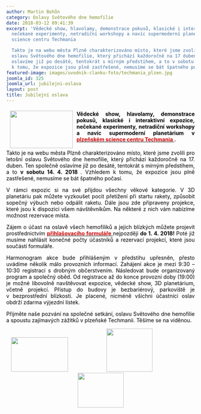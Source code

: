 ```yaml
---
author: Martin Bohůn
category: Oslavy Světového dne hemofilie
date: 2018-03-12 09:41:39
excerpt: 'Vědecké show, hlavolamy, demonstrace pokusů, klasické i interaktivní expozice,
  nečekané experimenty, netradiční workshopy a navíc supermoderní planetárium v plzeňském
  science centru Techmania

  Takto je na webu města Plzně charakterizováno místo, které jsme zvolili pro letošní
  oslavu Světového dne hemofilie, který přichází každoročně na 17 duben Ten společně
  oslavíme již po desáté, tentokrát s mírným předstihem, a to v sobotu 14 4 2018 Vzhledem
  k tomu, že expozice jsou plně zastřešené, nemusíme se bát špatného počasí'
featured-image: images/uvodnik-clanku-foto/techmania_plzen.jpg
joomla_id: 325
joomla_url: jubilejni-oslava
layout: post
title: Jubilejní oslava
---
```


<h4 style="text-align: justify;">
 <img border="0" height="100" src="{{ site.baseurl }}/images/uvodnik-clanku-foto/techmania_plzen.jpg" style="float: left; margin-left: 10px; margin-right: 10px;" width="168"/>
 <span style="color: #000000;">
  Vědecké show, hlavolamy, demonstrace pokusů, klasické i interaktivní expozice, nečekané experimenty, netradiční workshopy a navíc supermoderní planetárium v
 </span>
 <span style="color: #660000;">
  <strong>
   <span style="color: #cc0000;">
    <a href="http://techmania.cz/cs/" target="_blank" title="Techmania">
     <span style="color: #cc0000;">
      plzeňském science centru Techmania
     </span>
    </a>
   </span>
  </strong>
  .
 </span>
</h4>
<p style="text-align: justify;">
 <span style="color: #000000;">
  Takto je na webu města Plzně charakterizováno místo, které jsme zvolili pro letošní oslavu Světového dne hemofilie, který přichází každoročně na 17. duben. Ten společně oslavíme již po desáté, tentokrát s mírným předstihem, a to
  <strong>
   v sobotu 14. 4. 2018
  </strong>
  . Vzhledem k tomu, že expozice jsou plně zastřešené, nemusíme se bát špatného počasí.
 </span>
</p>
<p style="text-align: justify;">
 <span style="color: #000000;">
  V rámci expozic si na své přijdou všechny věkové kategorie. V 3D planetáriu pak můžete vyzkoušet pocit přetížení při startu rakety, způsobit sopečný výbuch nebo odpálit raketu. Dále jsou zde připraveny projekce, které jsou k dispozici všem návštěvníkům. Na některé z nich vám nabízíme možnost rezervace místa.
 </span>
</p>
<p style="text-align: justify;">
 <span style="color: #000000;">
  Zájem o účast na oslavě všech hemofiliků a jejich blízkých můžete projevit prostřednictvím
 </span>
 <a href="index.php/cs/?option=com_chronoforms&amp;chronoform=Deadline" title="Deadline Techmania">
  <span style="color: #cc0000;">
   <span style="color: #cc0000;">
    <strong>
     přihlašovacího formuláře
    </strong>
   </span>
  </span>
 </a>
 <span style="color: #000000;">
  nejpozději
  <strong>
   do 1. 4. 2018!
  </strong>
  Poté již musíme nahlásit konečné počty účastníků a rezervací projekcí, které jsou součástí formuláře.
 </span>
</p>
<p style="text-align: justify;">
 <span style="color: #000000;">
  Harmonogram akce bude přihlášeným v předstihu upřesněn, přesto uvádíme několik málo provozních informací. Zahájení akce je mezi 9:30 – 10:30 registrací s drobným občerstvením. Následovat bude organizovaný program a společný oběd. Od registrace až do konce provozní doby (19:00) je možné libovolně navštěvovat expozice, vědecké show, 3D planetárium, včetně projekcí. Přístup do budovy je bezbariérový, parkoviště je v bezprostřední blízkosti. Je placené, nicméně všichni účastníci oslav obdrží zdarma výjezdní lístek.
 </span>
</p>
<p style="text-align: justify;">
 <span style="color: #000000;">
  Přijměte naše pozvání na společné setkání, oslavu Světového dne hemofilie a spoustu zajímavých zážitků v plzeňské Techmanii. Těšíme se na viděnou.
 </span>
</p>
<p style="text-align: center;">
 <span style="color: #000000;">
  <img border="0" height="92" src="{{ site.baseurl }}/images/loga/logo%20hemofilik%20cz.jpg" width="152"/>
  <img border="0" height="115" src="{{ site.baseurl }}/images/loga/whd_logo_web_en.jpg" style="margin-left: 100px; margin-right: 100px;" width="123"/>
  <img border="0" height="93" src="{{ site.baseurl }}/images/loga/1200px-novo_nordisk.svg.png" width="123"/>
  <br/>
 </span>
</p>